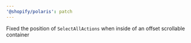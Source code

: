 ```yaml
---
'@shopify/polaris': patch
---
```


Fixed the position of `SelectAllActions` when inside of an offset scrollable container
